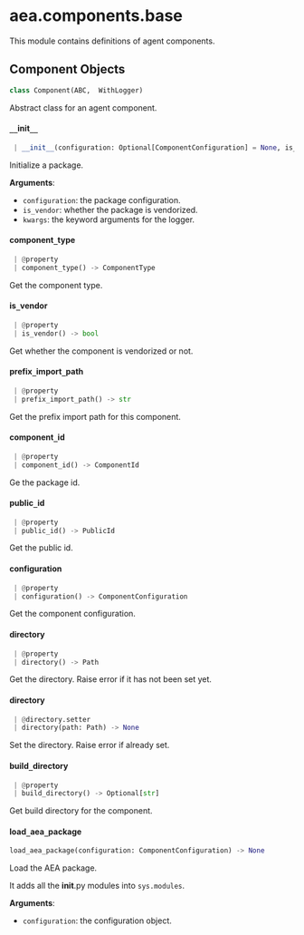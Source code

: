 <a name="aea.components.base"></a>
# aea.components.base

This module contains definitions of agent components.

<a name="aea.components.base.Component"></a>
## Component Objects

```python
class Component(ABC,  WithLogger)
```

Abstract class for an agent component.

<a name="aea.components.base.Component.__init__"></a>
#### `__`init`__`

```python
 | __init__(configuration: Optional[ComponentConfiguration] = None, is_vendor: bool = False, **kwargs: Any, ,) -> None
```

Initialize a package.

**Arguments**:

- `configuration`: the package configuration.
- `is_vendor`: whether the package is vendorized.
- `kwargs`: the keyword arguments for the logger.

<a name="aea.components.base.Component.component_type"></a>
#### component`_`type

```python
 | @property
 | component_type() -> ComponentType
```

Get the component type.

<a name="aea.components.base.Component.is_vendor"></a>
#### is`_`vendor

```python
 | @property
 | is_vendor() -> bool
```

Get whether the component is vendorized or not.

<a name="aea.components.base.Component.prefix_import_path"></a>
#### prefix`_`import`_`path

```python
 | @property
 | prefix_import_path() -> str
```

Get the prefix import path for this component.

<a name="aea.components.base.Component.component_id"></a>
#### component`_`id

```python
 | @property
 | component_id() -> ComponentId
```

Ge the package id.

<a name="aea.components.base.Component.public_id"></a>
#### public`_`id

```python
 | @property
 | public_id() -> PublicId
```

Get the public id.

<a name="aea.components.base.Component.configuration"></a>
#### configuration

```python
 | @property
 | configuration() -> ComponentConfiguration
```

Get the component configuration.

<a name="aea.components.base.Component.directory"></a>
#### directory

```python
 | @property
 | directory() -> Path
```

Get the directory. Raise error if it has not been set yet.

<a name="aea.components.base.Component.directory"></a>
#### directory

```python
 | @directory.setter
 | directory(path: Path) -> None
```

Set the directory. Raise error if already set.

<a name="aea.components.base.Component.build_directory"></a>
#### build`_`directory

```python
 | @property
 | build_directory() -> Optional[str]
```

Get build directory for the component.

<a name="aea.components.base.load_aea_package"></a>
#### load`_`aea`_`package

```python
load_aea_package(configuration: ComponentConfiguration) -> None
```

Load the AEA package.

It adds all the __init__.py modules into `sys.modules`.

**Arguments**:

- `configuration`: the configuration object.

